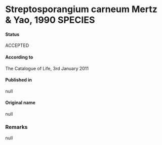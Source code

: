 # Streptosporangium carneum Mertz & Yao, 1990 SPECIES

#### Status
ACCEPTED

#### According to
The Catalogue of Life, 3rd January 2011

#### Published in
null

#### Original name
null

### Remarks
null